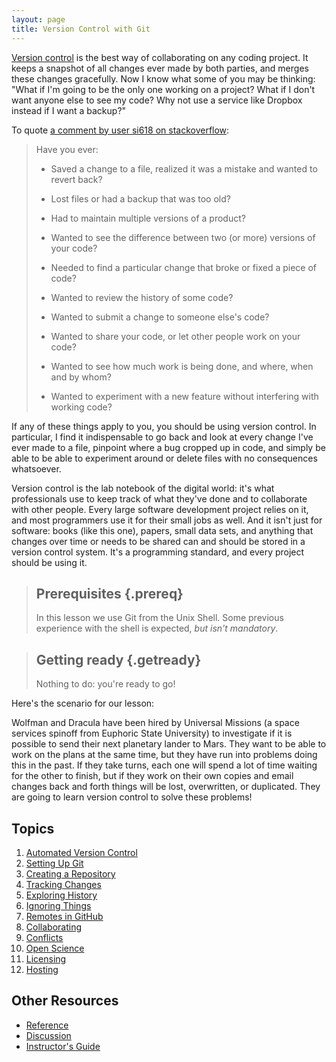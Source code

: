 ```yaml
---
layout: page
title: Version Control with Git
---
```


[Version control](reference.html#version-control) is the best way of collaborating on any coding project. It keeps a snapshot of all changes ever made by both parties, and merges these changes gracefully. Now I know what some of you may be thinking: "What if I'm going to be the only one working on a project? What if I don't want anyone else to see my code? Why not use a service like Dropbox instead if I want a backup?"

To quote [a comment by user si618 on stackoverflow](http://stackoverflow.com/a/1408464):

> Have you ever:
>
> + Saved a change to a file, realized it was a mistake and wanted to revert back?
>
> + Lost files or had a backup that was too old?
>
> + Had to maintain multiple versions of a product?
>
> + Wanted to see the difference between two (or more) versions of your code?
>
> + Needed to find a particular change that broke or fixed a piece of code?
>
> + Wanted to review the history of some code?
>
> + Wanted to submit a change to someone else's code?
>
> + Wanted to share your code, or let other people work on your code?
>
> + Wanted to see how much work is being done, and where, when and by whom?
>
> + Wanted to experiment with a new feature without interfering with working code?

If any of these things apply to you, you should be using version control. In particular, I find it indispensable to go back and look at every change I've ever made to a file, pinpoint where a bug cropped up in code, and simply be able to be able to experiment around or delete files with no consequences whatsoever.

Version control is the lab notebook of the digital world: it's what professionals use to keep track of what they've done and to collaborate with other people. Every large software development project relies on it, and most programmers use it for their small jobs as well. And it isn't just for software: books (like this one), papers, small data sets, and anything that changes over time or needs to be shared can and should be stored in a version control system. It's a programming standard, and every project should be using it.

> ## Prerequisites {.prereq}
> In this lesson we use Git from the Unix Shell. Some previous experience with the shell is expected, *but isn't mandatory*.

> ## Getting ready {.getready}
>
> Nothing to do: you're ready to go!

Here's the scenario for our lesson:

Wolfman and Dracula have been hired by Universal Missions (a space
services spinoff from Euphoric State University) to investigate if it
is possible to send their next planetary lander to Mars.  They want to
be able to work on the plans at the same time, but they have run into
problems doing this in the past.  If they take turns, each one will
spend a lot of time waiting for the other to finish, but if they work
on their own copies and email changes back and forth things will be
lost, overwritten, or duplicated. They are going to learn version control to solve these problems!

## Topics

1.  [Automated Version Control](01-basics.html)
2.  [Setting Up Git](02-setup.html)
3.  [Creating a Repository](03-create.html)
4.  [Tracking Changes](04-changes.html)
5.  [Exploring History](05-history.html)
6.  [Ignoring Things](06-ignore.html)
7.  [Remotes in GitHub](07-github.html)
8.  [Collaborating](08-collab.html)
9.  [Conflicts](09-conflict.html)
10. [Open Science](10-open.html)
11. [Licensing](11-licensing.html)
12. [Hosting](12-hosting.html)

## Other Resources

*   [Reference](reference.html)
*   [Discussion](discussion.html)
*   [Instructor's Guide](instructors.html)
